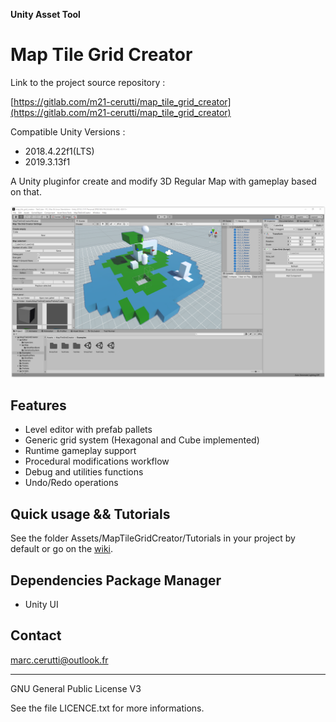 __Unity Asset Tool__
# __Map Tile Grid Creator__

Link to the project source repository :

[https://gitlab.com/m21-cerutti/map_tile_grid_creator](https://gitlab.com/m21-cerutti/map_tile_grid_creator)

Compatible Unity Versions : 
- 2018.4.22f1(LTS)
- 2019.3.13f1

A Unity pluginfor create and modify 3D Regular Map with gameplay based on that.

![](Tutorials/img/unity.png)

## __Features__

- Level editor with prefab pallets
- Generic grid system (Hexagonal and Cube implemented)
- Runtime gameplay support
- Procedural modifications workflow
- Debug and utilities functions
- Undo/Redo operations

## __Quick usage && Tutorials__

See the folder Assets/MapTileGridCreator/Tutorials in your project by default or go on the [wiki](https://gitlab.com/m21-cerutti/map_tile_grid_creator/-/wikis/Home).

## __Dependencies Package Manager__

- Unity UI

## __Contact__

marc.cerutti@outlook.fr

---

GNU General Public License V3 

See the file LICENCE.txt for more informations.